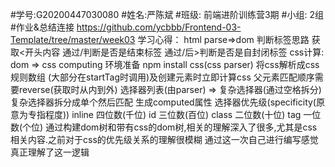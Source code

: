 #学号:G20200447030080
#姓名:严陈斌
#班级: 前端进阶训练营3期
#小组: 2组
#作业&总结连接 https://github.com/ycbbb/Frontend-03-Template/tree/master/week03
学习心得： 
html  parse=>dom
判断标签思路
获取<开头内容  通过/判断是否是结束标签   通过/后>判断是否是自封闭标签
css计算:
dom => css computing 
环境准备  npm install css(css parser)
将css解析成css规则数组  (大部分在startTag时调用)及创建元素时立即计算css
父元素匹配顺序需要reverse(获取时从内到外)
选择器列表(由parser) => 复杂选择器(通过空格拆分)
复杂选择器拆分成单个然后匹配
生成computed属性
选择器优先级(specificity(原意为专指程度))
inline      四位数(千位)
id          三位数(百位)
class       二位数(十位)
tag         一位数(个位)
通过构建dom树和带有css的dom树,相关的理解深入了很多,尤其是css相关内容.之前对于css的优先级关系的理解很模糊
通过这一次自己进行编写感觉真正理解了这一逻辑